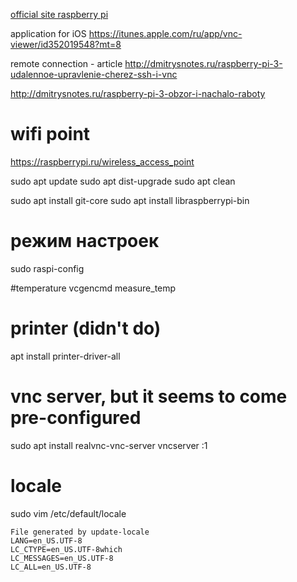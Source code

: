[official site raspberry pi](https://www.raspberrypi.org)

application for iOS
https://itunes.apple.com/ru/app/vnc-viewer/id352019548?mt=8


remote connection - article
http://dmitrysnotes.ru/raspberry-pi-3-udalennoe-upravlenie-cherez-ssh-i-vnc

http://dmitrysnotes.ru/raspberry-pi-3-obzor-i-nachalo-raboty

# wifi point
https://raspberrypi.ru/wireless_access_point

sudo apt update
sudo apt dist-upgrade
sudo apt clean

sudo apt install git-core
sudo apt install libraspberrypi-bin

# режим настроек
sudo raspi-config

#temperature
vcgencmd measure_temp


# printer (didn't do)
apt install printer-driver-all

# vnc server, but it seems to come pre-configured
sudo apt install realvnc-vnc-server
vncserver :1


# locale
sudo vim /etc/default/locale
```
File generated by update-locale
LANG=en_US.UTF-8
LC_CTYPE=en_US.UTF-8which 
LC_MESSAGES=en_US.UTF-8
LC_ALL=en_US.UTF-8
```
